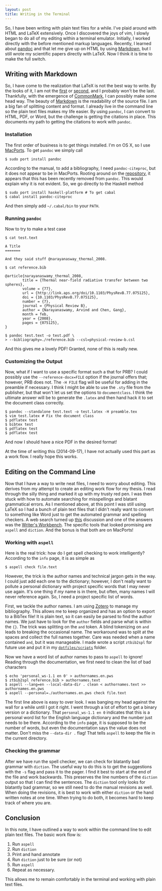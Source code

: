 ```yaml
---
layout: post
title: Writing in the Terminal
---
```


So, I have been writing with plain text files for a while.  I've plaid
around with HTML and LaTeX extensively.  Once I discovered the joys of
vim, I slowly began to do all of my editing within a terminal emulator.
Initially, I worked directly with the before mentioned markup languages.
Recently, I learned about [pandoc] and that let me give up on HTML by
using [Markdown], but I still wrote my scientific papers directly with
LaTeX.  Now I think it is time to make the full switch.

Writing with Markdown
---------------------

So, I have come to the realization that LaTeX is not the best way to
write.  By the looks of it, I am not the [first][fenner_what_2013] or
[second][_write_2013], and I probably won't be the last.  Thankfully,
with the emergence of [CommonMark], I can possibly make some head way.
The beauty of [Markdown] is the readability of the source file.  I am a
big fan of splitting content and format.  I already live in the command
line so the plain text files makes my life easier.  By using `pandoc`, I
can convert to HTML, PDF, or Word, but the challenge is getting the
citations in place.  This documents my path to getting the citations to
work with `pandoc`.

### Installation ###

The first order of business is to get things installed.  I'm on OS X, so
I use [MacPorts].  To get `pandoc` we simply call

    $ sudo port install pandoc

According to the manual, to add a bibliography, I need
`pandoc-citeproc`, but it does not appear to be in MacPorts.  Rooting
around on the [repository][pandoc-citeproc], it appears that this has
been recently removed from `pandoc`.  This would explain why it is not
evident.  So, we go directly to the Haskell method

    $ sudo port install haskell-platform # To get cabal
    $ cabal install pandoc-citeproc

And then simply add `~/.cabal/bin` to your `PATH`.

### Running `pandoc` ###

Now to try to make a test case

    $ cat test.text

    A Title
    =======

    And they said stuff @narayanasway_thermal_2008.

    $ cat reference.bib

    @article{narayanaswamy_thermal_2008,
            title = {Thermal near-field radiative transfer between two spheres},
            volume = {77},
            url = {http://link.aps.org/doi/10.1103/PhysRevB.77.075125},
            doi = {10.1103/PhysRevB.77.075125},
            number = {7},
            journal = {Physical Review B},
            author = {Narayanaswamy, Arvind and Chen, Gang},
            month = feb,
            year = {2008},
            pages = {075125},
    }

    $ pandoc test.text -o test.pdf \
    > --bibliography=./reference.bib --csl=physical-review-b.csl

And this gives me a lovely PDF!  Granted, none of this is really new.

### Customizing the Output ###

Now, what if I want to use a specific format such a that for PRB? I
could possibly use the `--reference-docx=FILE` option if the journal
offers that; however, PRB does not.  The `-H FILE` flag will be useful
for adding in the preamble if necessary.  I think I might be able to use
the `.sty` file from the publisher, but that won't let us set the
options to `documentclass`.  I think the ultimate answer will be to
generate the `.latex` and then hand hack it to set the document class
correctly.

    $ pandoc --standalone test.text -o test.latex -H preamble.tex
    $ vim test.latex # Fix the document class
    $ pdflatex test
    $ bibtex test
    $ pdflatex test
    $ pdflatex test

And now I should have a nice PDF in the desired format!

At the time of writing this (2014-09-17), I have not actually used this
part as a work flow.  I really hope this works.

Editing on the Command Line
---------------------------

Now that I have a way to write neat files, I need to worry about
editing.  This derives from my attempt to create an editing work flow
for my thesis.  I read through the silly thing and marked it up with my
trusty red pen.  I was then stuck with how to automate searching for
misspellings and blatant grammatical errors.  As I mentioned above, at
this point I was still using LaTeX so I had a bunch of plain text files
that I didn't really want to convert to something like Word just to get
the automated grammar and spelling checkers.  A web search turned up
[this][se6333] discussion and one of the answers was the [Writer's
Workbench][workbench].  The specific tools that looked promising are
`aspell` and `diction`.  And the bonus is that both are on MacPorts!

### Working with `aspell` ###

Here is the real trick: how do I get spell checking to work
intelligently?  According to the `info` page, it is as simple as

    $ aspell check file.text

However, the trick is the author names and technical jargon gets in the
way.  I could just add each one to the dictionary; however, I don't
really want to pollute a personal dictionary with project specific words
that I may never use again.  It's one thing if *my* name is in there,
but often, many names I will never reference again.  So, I need a
project specific list of words.

First, we tackle the author names.  I am using [Zotero] to manage my 
bibliography.  This allows me to keep organized and has an option to
export to a BibTex file!  It is plain text, so it can easily be parsed
to find the author names.  We just have to look for the `author` fields
and parse what is within the `{}`.  The trick was splitting on the `and`
token.  A blind tokenizing on `and` leads to breaking the occasional
name.  The workaround was to split at the spaces and collect the full
names together.  Care was needed when a name contained `and`, but it was
manageable.  I made wrote a script `ztbib2spl` for future use and put it 
in my [`dotfiles/scripts`][dotfiles] folder.

Now we have a word list of author names to pass to `aspell` to ignore!
Reading through the documentation, we first need to clean the list of
bad characters

    $ echo 'personal_ws-1.1 en 0' > authornames.en.pws
    $ ztbib2spl reference.bib > authornames.text
    $ aspell --lang=en --local-data-dir . clean < authornames.text >> authornames.en.pws
    $ aspell --personal=./authornames.en.pws check file.text

The first line above is easy to over look.  I was banging my head
against the wall for a while until I got it right.  I went through a lot
of effort to get a binary version or a dictionary.  That
`personal_ws-1.1 en 0` indicates that this is a personal word list for
the English language dictionary and the number just needs to be there.
According to the `info` page, it is supposed to be the number of words,
but even the documentation says the value does not matter.  Don't miss
the `--data-dir .` flag!  That tells `aspell` to keep the file in the
current directory.  

### Checking the grammar ###

After we have run the spell checker, we can check for blatantly bad
grammar with `diction`.  The useful way to do this is to get the
suggestions with the `-s` flag and pass it to the pager.  I find it best
to start at the end of the file and work backwards.  This preserves the
line numbers of the `diction` output so that I can find the sentences.
The `diction` tool only looks for blatantly bad grammar, so we still
need to do the manual revisions as well.  When doing the revisions, it
is best to work with either `diction` or the hand written notes at one
time.  When trying to do both, it becomes hard to keep track of where
you are.

Conclusion
----------

In this note, I have outlined a way to work within the command line to
edit plain text files.  The basic work flow is:

1.  Run `aspell`
2.  Run `diction`
3.  Print and hand annotate
4.  Run `diction` just to be sure (or not)
5.  Run `aspell`
6.  Repeat as necessary.

This allows me to remain comfortably in the terminal and working with
plain text files.

[fenner_what_2013]: http://blog.martinfenner.org/2013/06/17/what-is-scholarly-markdown/
[_write_2013]: http://recurrentprocessing.blogspot.fi/2013/02/write-academic-papers-with-markdown.html
[CommonMark]: http://commonmark.org
[Markdown]: http://daringfireball.net/projects/markdown/syntax
[pandoc]: http://johnmacfarlane.net/pandoc/
[macports]: http://www.macports.org
[pandoc-citeproc]: https://github.com/jgm/pandoc-citeproc
[se6333]: http://tex.stackexchange.com/questions/6333/grammar-checking-tool-for-use-with-latex
[workbench]: http://dsl.org/cookbook/cookbook_15.html#SEC220
[zotero]: https://www.zotero.org
[dotfiles]: https://github.com/kprussing/dotfiles

